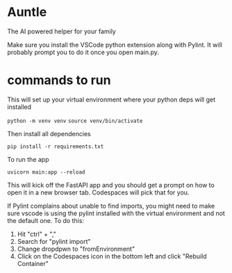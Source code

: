 # AuntIe
The AI powered helper for your family

Make sure you install the VSCode python extension along with Pylint.  It will probably prompt you to do it once you open main.py.

# commands to run

This will set up your virtual environment where your python deps will get installed

`python -m venv venv`
`source venv/bin/activate`

Then install all dependencies

`pip install -r requirements.txt`

To run the app

`uvicorn main:app --reload`

This will kick off the FastAPI app and you should get a prompt on how to open it in a new browser tab.  Codespaces will pick that for you.

If Pylint complains about unable to find imports, you might need to make sure vscode is using the pylint installed with the virtual environment and not the default one.  To do this:

1. Hit "ctrl" + ","
2. Search for "pylint import"
3. Change dropdpwn to "fromEnvironment"
4. Click on the Codespaces icon in the bottom left and click "Rebuild Container"

